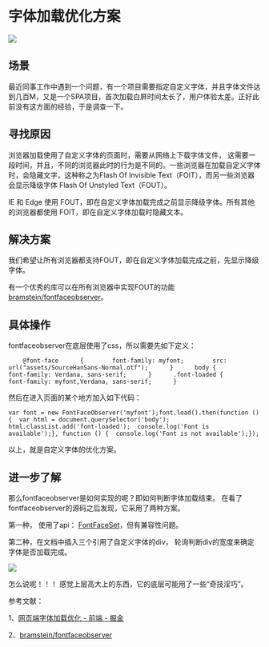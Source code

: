 # 字体加载优化方案

![](https://pic3.zhimg.com/v2-43e7aa568b8f51243c4994d39e444c4b_b.jpg)

## 场景

最近同事工作中遇到一个问题，有一个项目需要指定自定义字体，并且字体文件达到几百M，又是一个SPA项目，首次加载白屏时间太长了，用户体验太差。正好此前没有这方面的经验，于是调查一下。

## 寻找原因

浏览器加载使用了自定义字体的页面时，需要从网络上下载字体文件， 这需要一段时间，并且，不同的浏览器此时的行为是不同的。一些浏览器在加载自定义字体时，会隐藏文字，这种称之为Flash Of Invisible Text（FOIT），而另一些浏览器会显示降级字体 Flash Of Unstyled Text（FOUT）。

IE 和 Edge 使用 FOUT，即在自定义字体加载完成之前显示降级字体。所有其他的浏览器都使用 FOIT，即在自定义字体加载时隐藏文本。

## 解决方案

我们希望让所有浏览器都支持FOUT，即在自定义字体加载完成之前，先显示降级字体。

有一个优秀的库可以在所有浏览器中实现FOUT的功能 [bramstein/fontfaceobserver](https:https://github.com/bramstein/fontfaceobserver)。

## 具体操作

fontfaceobserver在底层使用了css，所以需要先如下定义：

<div>

        @font-face      {        font-family: myfont;        src: url("assets/SourceHanSans-Normal.otf");      }      body {        font-family: Verdana, sans-serif;      }      .font-loaded {        font-family: myfont,Verdana, sans-serif;      }

</div>

然后在进入页面的某个地方加入如下代码：

<div>

    var font = new FontFaceObserver('myfont');font.load().then(function () {  var html = document.querySelector('body');  html.classList.add('font-loaded');  console.log('Font is available');}, function () {  console.log('Font is not available');});

</div>

以上，就是自定义字体的优化方案。

## 进一步了解

那么fontfaceobserver是如何实现的呢？即如何判断字体加载结束。 在看了fontfaceobserver的源码之后发现，它采用了两种方案。

第一种， 使用了api： [FontFaceSet](https:https://developer.mozilla.org/en-US/docs/Web/API/FontFaceSet)，但有兼容性问题。

第二种，在文档中插入三个引用了自定义字体的div， 轮询判断div的宽度来确定字体是否加载完成。

![](https://pic4.zhimg.com/v2-18e54a21a3f2f3cc61e3a0863cb45a4f_b.jpg)

怎么说呢！！！ 感觉上层高大上的东西，它的底层可能用了一些“奇技淫巧”。

参考文献：

1、[网页端字体加载优化 - 前端 - 掘金](https:https://juejin.im/entry/5732936d49830c0061c7ec72)

2、[bramstein/fontfaceobserver](https:https://github.com/bramstein/fontfaceobserver)